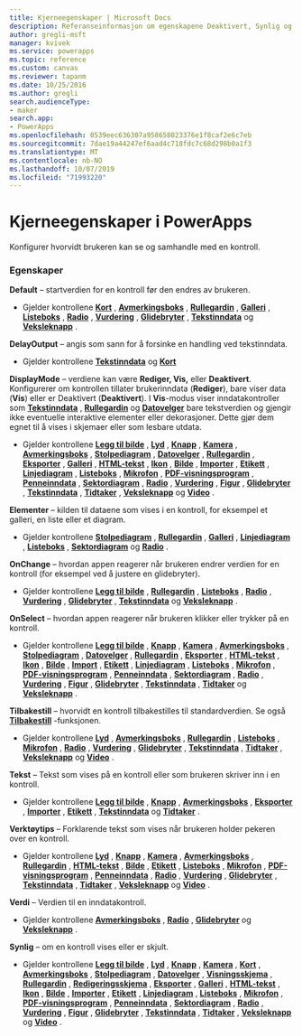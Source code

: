 ```yaml
---
title: Kjerneegenskaper | Microsoft Docs
description: Referanseinformasjon om egenskapene Deaktivert, Synlig og ReadOnly
author: gregli-msft
manager: kvivek
ms.service: powerapps
ms.topic: reference
ms.custom: canvas
ms.reviewer: tapanm
ms.date: 10/25/2016
ms.author: gregli
search.audienceType:
- maker
search.app:
- PowerApps
ms.openlocfilehash: 0539eec636307a958658023376e1f8caf2e6c7eb
ms.sourcegitcommit: 7dae19a44247ef6aad4c718fdc7c68d298b0a1f3
ms.translationtype: MT
ms.contentlocale: nb-NO
ms.lasthandoff: 10/07/2019
ms.locfileid: "71993220"
---
```

# <a name="core-properties-in-powerapps"></a>Kjerneegenskaper i PowerApps
Konfigurer hvorvidt brukeren kan se og samhandle med en kontroll.

### <a name="properties"></a>Egenskaper
**Default** – startverdien for en kontroll før den endres av brukeren.

* Gjelder kontrollene **[Kort](control-card.md)** , **[Avmerkingsboks](control-check-box.md)** , **[Rullegardin](control-drop-down.md)** , **[Galleri](control-gallery.md)** , **[Listeboks](control-list-box.md)** , **[Radio](control-radio.md)** , **[Vurdering](control-rating.md)** , **[Glidebryter](control-slider.md)** , **[Tekstinndata](control-text-input.md)** og **[Veksleknapp](control-toggle.md)** .

**DelayOutput** – angis som sann for å forsinke en handling ved tekstinndata.

* Gjelder kontrollene **[Tekstinndata](control-text-input.md)** og **[Kort](control-card.md)**

**DisplayMode** – verdiene kan være **Rediger, Vis,** eller **Deaktivert**. Konfigurerer om kontrollen tillater brukerinndata (**Rediger**), bare viser data (**Vis**) eller er Deaktivert (**Deaktivert**).  I **Vis**-modus viser inndatakontroller som **[Tekstinndata](control-text-input.md)** , **[Rullegardin](control-drop-down.md)** og **[Datovelger](control-date-picker.md)** bare tekstverdien og gjengir ikke eventuelle interaktive elementer eller dekorasjoner.  Dette gjør dem egnet til å vises i skjemaer eller som lesbare utdata.

* Gjelder kontrollene **[Legg til bilde](control-add-picture.md)** , **[Lyd](control-audio-video.md)** , **[Knapp](control-button.md)** , **[Kamera](control-camera.md)** , **[Avmerkingsboks](control-check-box.md)** , **[Stolpediagram](control-column-line-chart.md)** , **[Datovelger](control-date-picker.md)** , **[Rullegardin](control-drop-down.md)** , **[Eksporter](control-export-import.md)** , **[Galleri](control-gallery.md)** , **[HTML-tekst](control-html-text.md)** , **[Ikon](control-shapes-icons.md)** , **[Bilde](control-image.md)** , **[Importer](control-export-import.md)** , **[Etikett](control-text-box.md)** , **[Linjediagram](control-column-line-chart.md)** , **[Listeboks](control-list-box.md)** , **[Mikrofon](control-microphone.md)** , **[PDF-visningsprogram](control-pdf-viewer.md)** , **[Penneinndata](control-pen-input.md)** , **[Sektordiagram](control-pie-chart.md)** , **[Radio](control-radio.md)** , **[Vurdering](control-rating.md)** , **[Figur](control-shapes-icons.md)** , **[Glidebryter](control-slider.md)** , **[Tekstinndata](control-text-input.md)** , **[Tidtaker](control-timer.md)** , **[Veksleknapp](control-toggle.md)** og **[Video](control-audio-video.md)** .

**Elementer** – kilden til dataene som vises i en kontroll, for eksempel et galleri, en liste eller et diagram.

* Gjelder kontrollene **[Stolpediagram](control-column-line-chart.md)** , **[Rullegardin](control-drop-down.md)** , **[Galleri](control-gallery.md)** , **[Linjediagram](control-column-line-chart.md)** , **[Listeboks](control-list-box.md)** , **[Sektordiagram](control-pie-chart.md)** og **[Radio](control-radio.md)** .

**OnChange** – hvordan appen reagerer når brukeren endrer verdien for en kontroll (for eksempel ved å justere en glidebryter).

* Gjelder kontrollene **[Legg til bilde](control-add-picture.md)** , **[Rullegardin](control-drop-down.md)** , **[Listeboks](control-list-box.md)** , **[Radio](control-radio.md)** , **[Vurdering](control-rating.md)** , **[Glidebryter](control-slider.md)** , **[Tekstinndata](control-text-input.md)** og **[Veksleknapp](control-toggle.md)** .

**OnSelect** – hvordan appen reagerer når brukeren klikker eller trykker på en kontroll.

* Gjelder kontrollene **[Legg til bilde](control-add-picture.md)** , **[Knapp](control-button.md)** , **[Kamera](control-camera.md)** , **[Avmerkingsboks](control-check-box.md)** , **[Stolpediagram](control-column-line-chart.md)** , **[Datovelger](control-date-picker.md)** , **[Rullegardin](control-drop-down.md)** , **[Eksporter](control-export-import.md)** , **[HTML-tekst](control-html-text.md)** , **[Ikon](control-shapes-icons.md)** , **[Bilde](control-image.md)** , **[Import](control-export-import.md)** , **[Etikett](control-text-box.md)** , **[Linjediagram](control-column-line-chart.md)** , **[Listeboks](control-list-box.md)** , **[Mikrofon](control-microphone.md)** , **[PDF-visningsprogram](control-pdf-viewer.md)** , **[Penneinndata](control-pen-input.md)** , **[Sektordiagram](control-pie-chart.md)** , **[Radio](control-radio.md)** , **[Vurdering](control-rating.md)** , **[Figur](control-shapes-icons.md)** , **[Glidebryter](control-slider.md)** , **[Tekstinndata](control-text-input.md)** , **[Tidtaker](control-timer.md)** og **[Veksleknapp](control-toggle.md)** .

**Tilbakestill** – hvorvidt en kontroll tilbakestilles til standardverdien.  Se også **[Tilbakestill](../functions/function-reset.md)** -funksjonen.

* Gjelder kontrollene **[Lyd](control-audio-video.md)** , **[Avmerkingsboks](control-check-box.md)** , **[Rullegardin](control-drop-down.md)** , **[Listeboks](control-list-box.md)** , **[Mikrofon](control-microphone.md)** , **[Radio](control-radio.md)** , **[Vurdering](control-rating.md)** , **[Glidebryter](control-slider.md)** , **[Tekstinndata](control-text-input.md)** , **[Tidtaker](control-timer.md)** , **[Veksleknapp](control-toggle.md)** og **[Video](control-audio-video.md)** .

**Tekst** – Tekst som vises på en kontroll eller som brukeren skriver inn i en kontroll.

* Gjelder kontrollene **[Legg til bilde](control-add-picture.md)** , **[Knapp](control-button.md)** , **[Avmerkingsboks](control-check-box.md)** , **[Eksporter](control-export-import.md)** , **[Importer](control-export-import.md)** , **[Etikett](control-text-box.md)** , **[Tekstinndata](control-text-input.md)** og **[Tidtaker](control-timer.md)** .

**Verktøytips** – Forklarende tekst som vises når brukeren holder pekeren over en kontroll.

* Gjelder kontrollene **[Lyd](control-audio-video.md)** , **[Knapp](control-button.md)** , **[Kamera](control-camera.md)** , **[Avmerkingsboks](control-check-box.md)** , **[Rullegardin](control-drop-down.md)** , **[HTML-tekst](control-html-text.md)** , **[Bilde](control-image.md)** , **[Etikett](control-text-box.md)** , **[Listeboks](control-list-box.md)** , **[Mikrofon](control-microphone.md)** , **[PDF-visningsprogram](control-pdf-viewer.md)** , **[Penneinndata](control-pen-input.md)** , **[Radio](control-radio.md)** , **[Vurdering](control-rating.md)** , **[Glidebryter](control-slider.md)** , **[Tekstinndata](control-text-input.md)** , **[Tidtaker](control-timer.md)** , **[Veksleknapp](control-toggle.md)** og **[Video](control-audio-video.md)** .

**Verdi** – Verdien til en inndatakontroll.

* Gjelder kontrollene **[Avmerkingsboks](control-check-box.md)** , **[Radio](control-radio.md)** , **[Glidebryter](control-slider.md)** og **[Veksleknapp](control-toggle.md)** .

**Synlig** – om en kontroll vises eller er skjult.

* Gjelder kontrollene **[Legg til bilde](control-add-picture.md)** , **[Lyd](control-audio-video.md)** , **[Knapp](control-button.md)** , **[Kamera](control-camera.md)** , **[Kort](control-card.md)** , **[Avmerkingsboks](control-check-box.md)** , **[Stolpediagram](control-column-line-chart.md)** , **[Datovelger](control-date-picker.md)** , **[Visningsskjema](control-form-detail.md)** , **[Rullegardin](control-drop-down.md)** , **[Redigeringsskjema](control-form-detail.md)** , **[Eksporter](control-export-import.md)** , **[Galleri](control-gallery.md)** , **[HTML-tekst](control-html-text.md)** , **[Ikon](control-shapes-icons.md)** , **[Bilde](control-image.md)** , **[Importer](control-export-import.md)** , **[Etikett](control-text-box.md)** , **[Linjediagram](control-column-line-chart.md)** , **[Listeboks](control-list-box.md)** , **[Mikrofon](control-microphone.md)** , **[PDF-visningsprogram](control-pdf-viewer.md)** , **[Penneinndata](control-pen-input.md)** , **[Sektordiagram](control-pie-chart.md)** , **[Radio](control-radio.md)** , **[Vurdering](control-rating.md)** , **[Figur](control-shapes-icons.md)** , **[Glidebryter](control-slider.md)** , **[Tekstinndata](control-text-input.md)** , **[Tidtaker](control-timer.md)** , **[Veksleknapp](control-toggle.md)** og **[Video](control-audio-video.md)** .

